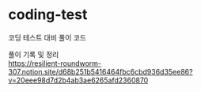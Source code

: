 # coding-test
코딩 테스트 대비 풀이 코드

풀이 기록 및 정리  
https://resilient-roundworm-307.notion.site/d68b251b5416464fbc6cbd936d35ee86?v=20eee98d7d2b4ab3ae6265afd2360870
